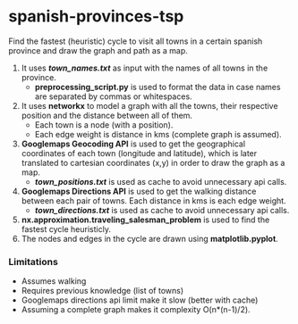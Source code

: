 # spanish-provinces-tsp

Find the fastest (heuristic) cycle to visit all towns in a certain spanish province and draw the graph and path as a map.
1. It uses ***town_names.txt*** as input with the names of all towns in the province.
    - **preprocessing_script.py** is used to format the data in case names are separated by commas or whitespaces.
2. It uses **networkx** to model a graph with all the towns, their respective position and the distance between all of them.
    - Each town is a node (with a position).
    - Each edge weight is distance in kms (complete graph is assumed).
3. **Googlemaps Geocoding API** is used to get the geographical coordinates of each town (longitude and latitude), which is later translated to cartesian coordinates (x,y) in order to draw the graph as a map.
    - ***town_positions.txt*** is used as cache to avoid unnecessary api calls.
4. **Googlemaps Directions API** is used to get the walking distance between each pair of towns. Each distance in kms is each edge weight.
    - ***town_directions.txt*** is used as cache to avoid unnecessary api calls.
5. **nx.approximation.traveling_salesman_problem** is used to find the fastest cycle heuristicly.
6. The nodes and edges in the cycle are drawn using **matplotlib.pyplot**.



### Limitations
- Assumes walking
- Requires previous knowledge (list of towns)
- Googlemaps directions api limit make it slow (better with cache)
- Assuming a complete graph makes it complexity O(n*(n-1)/2).
